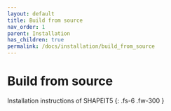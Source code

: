 ```yaml
---
layout: default
title: Build from source
nav_order: 1
parent: Installation
has_children: true
permalink: /docs/installation/build_from_source
---
```


# Build from source

Installation instructions of SHAPEIT5
{: .fs-6 .fw-300 }
